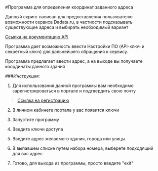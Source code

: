 #Программа для определения координат заданного адреса

Данный скрипт написан для предоставления пользователю 
возможности сервиса Dadata.ru, в частности 
подсказывать существующие адреса и выбирать 
необходимый вариант

[Ссылка на документацию API](https://dadata.ru/api/suggest/address/)

Программа дает возможность ввести Настройки ПО (API-ключ и секретный ключ)
для дальнейшего обращения к сервису. 

Программа предлагает ввести адрес, а на выходе вы получаете координаты данного здания

###*Инструкция:*

1. Для использования данной программы вам необходимо зарегистрироваться в портале и подтвердить свою почту

>[Ссылка на регистрацию](https://dadata.ru/)

2. В личном кабинете портала у вас появится ключи

3. Запустите программу
4. Введите ключи доступа
5. Введите адрес желаемого здания, города или улицы
6. В выпавшем списке путем набора номера, выберете подходящий для вас адрес
7. Готово, для выхода из программы, просто введите "exit"





